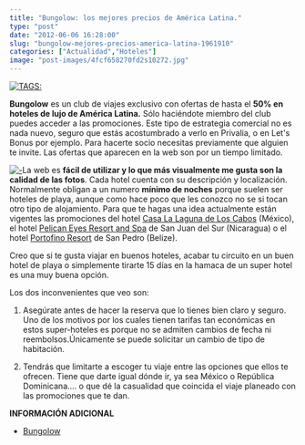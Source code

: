 ```yaml
---
title: "Bungolow: los mejores precios de América Latina."
type: "post"
date: "2012-06-06 16:28:00"
slug: "bungolow-mejores-precios-america-latina-1961910"
categories: ["Actualidad","Hoteles"]
image: "post-images/4fcf658270fd2s10272.jpg"
---
```


 [![ TAGS:](post-images/4fcf658270fd2s10272.jpg "bungolow")](post-images/4fcf658270fd2s10272.jpg)

 **Bungolow** es un club de viajes exclusivo con ofertas de hasta el **50% en hoteles de lujo de América Latina.** Sólo haciéndote miembro del club puedes acceder a las promociones. Este tipo de estrategia comercial no es nada nuevo, seguro que estás acostumbrado a verlo en Privalia, o en Let's Bonus por ejemplo. Para hacerte socio necesitas previamente que alguien te invite. Las ofertas que aparecen en la web son por un tiempo limitado.

 [![ - ](post-images/4fcf665c6e4f2s333974.jpg "hotel Antumala")](post-images/4fcf665c6e4f2s333974.jpg)La web es **fácil de utilizar y lo que más visualmente me gusta son la calidad de las fotos**. Cada hotel cuenta con su descripción y localización. Normalmente obligan a un numero **mínimo de noches** porque suelen ser hoteles de playa, aunque como hace poco que les conozco no se si tocan otro tipo de alojamiento. Para que te hagas una idea actualmente están vigentes las promociones del hotel [Casa La Laguna de Los Cabos](http://beachfrontcabo.com/photos.html) (México), el hotel [Pelican Eyes Resort and Spa](http://www.pelicaneyesresort.com/) de San Juan del Sur (Nicaragua) o el hotel [Portofino Resort](http://es.portofino.bz/) de San Pedro (Belize).

 Creo que si te gusta viajar en buenos hoteles, acabar tu circuito en un buen hotel de playa o simplemente tirarte 15 días en la hamaca de un super hotel es una muy buena opción.

 Los dos inconvenientes que veo son:

 1. Asegúrate antes de hacer la reserva que lo tienes bien claro y seguro. Uno de los motivos por los cuales tienen tarifas tan económicas en estos super-hoteles es porque no se admiten cambios de fecha ni reembolsos.Únicamente se puede solicitar un cambio de tipo de habitación.

 2. Tendrás que limitarte a escoger tu viaje entre las opciones que ellos te ofrecen. Tiene que darte igual dónde ir, ya sea México o República Dominicana.... o que dé la casualidad que coincida el viaje planeado con las promociones que te dan.

 **INFORMACIÓN ADICIONAL**

- [Bungolow](http://www.bungolow.com/about)